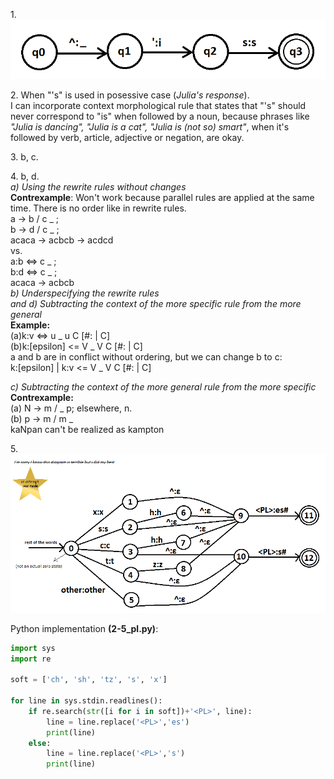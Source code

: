 <p>1.<br>
<img src='s_to_is.png'></p>

<p>2. When "'s" is used in posessive case (<i>Julia's response</i>).<br>
I can incorporate context morphological rule that states that "'s" should never
correspond to "is" when followed by a noun, because phrases like <i>"Julia is dancing",
"Julia is a cat", "Julia is (not so) smart"</i>, when it's followed by verb, article, adjective or negation,
are okay.</p>

<p>3. b, c.</p>

<p>4. b, d.<br>
<i>a) Using the rewrite rules without changes</i><br>
<b>Contrexample</b>: Won't work because parallel rules are applied at the same time. There is no order like in rewrite rules.<br>
a → b / c _ ;<br>
b → d / c _ ;<br>
acaca → acbcb → acdcd<br>
vs.<br>
a:b <=> c _ ;<br>
b:d <=> c _ ;<br>
acaca → acbcb<br>
<i>b) Underspecifying the rewrite rules</i><br>
<i>and d) Subtracting the context of the more specific rule from the more general</i><br>
<b>Example:</b><br>
(a)k:v <=> u _ u C [#: | C]<br>
(b)k:[epsilon] <= V _ V C [#: | C]<br>
a and b are in conflict without ordering, but we can change b to c:<br>
k:[epsilon] | k:v <= V _ V C [#: | C]<br>

<i>c) Subtracting the context of the more general rule from the more specific</i><br>
<b>Contrexample:</b><br>
(a) N -> m / _ p; elsewhere, n.<br>
(b)	p -> m / m _<br>
kaNpan can't be realized as kampton

<p>5.<br>
<img src='pluralization.png'></p>
Python implementation <b>(2-5_pl.py)</b>:

```python 
import sys
import re

soft = ['ch', 'sh', 'tz', 's', 'x']

for line in sys.stdin.readlines():
	if re.search(str([i for i in soft])+'<PL>', line):
		line = line.replace('<PL>','es')
		print(line)
	else:
		line = line.replace('<PL>','s')
		print(line)
```